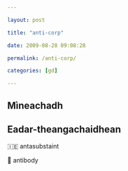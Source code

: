 ```yaml
---

layout: post

title: "anti-corp"

date: 2009-08-28 09:08:28

permalink: /anti-corp/

categories: [gd]

---
```


## Mìneachadh

## Eadar-theangachaidhean

&#x1f1ee;&#x1f1ea; antasubstaint

&#x1f3f4;&#xe0067;&#xe0062;&#xe0065;&#xe006e;&#xe0067;&#xe007f; antibody